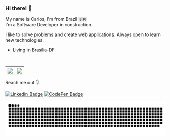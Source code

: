 ### Hi there! 👋

My name is Carlos, I'm from Brazil 🇧🇷 <br>
I'm a Software Developer in construction.

I like to solve problems and create web applications. Always open to learn new technologies.

- Living in Brasília-DF

<br>
     <div>               
          <center>
               <table>
                    <tr>
                         <td><img width="390px" align="center" src="https://github-readme-stats.vercel.app/api/top-langs/?username=CarllosRene&hide=html&layout=compact&theme=react" /></td>
                         <td><img width="390px" align="center" src="https://github-readme-stats.vercel.app/api?username=CarllosRene&theme=react&show_icons=true"/></td>
                    </tr>   
               </table>
          </center>  
     </div> 

Reach me out 👇

[![Linkedin Badge](https://img.shields.io/badge/-Carlos%20Renê-0D436D?style=flat-square&logo=Linkedin&logoColor=white&link=https://www.linkedin.com/in/carlos-renê-4034b456)](https://www.linkedin.com/in/carlos-renê-4034b456) [![CodePen Badge](https://img.shields.io/badge/Carlos%20Renê-%234F4F4F?style=flat-square&logo=CodePen&link=https://codepen.io/carllosrene)](https://codepen.io/carllosrene)

![Snake animation](https://github.com/carllosrene/carllosrene/blob/output/github-contribution-grid-snake.svg)
